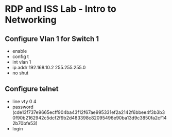 # RDP and ISS Lab - Intro to Networking

## Configure Vlan 1 for Switch 1
- enable
- config t
- int vlan 1
- ip addr 192.168.10.2 255.255.255.0
- no shut
## Configure telnet
- line vty 0 4
- password <password> (cde13f737e9665ecff904ba43f12f67ae995331ef2a2142f6bbee4f3b3b30f90b2162942c5dcf2f9b2d483398c82095496e90ba13d9c3850fa2cf142b70bfe53)
- login
